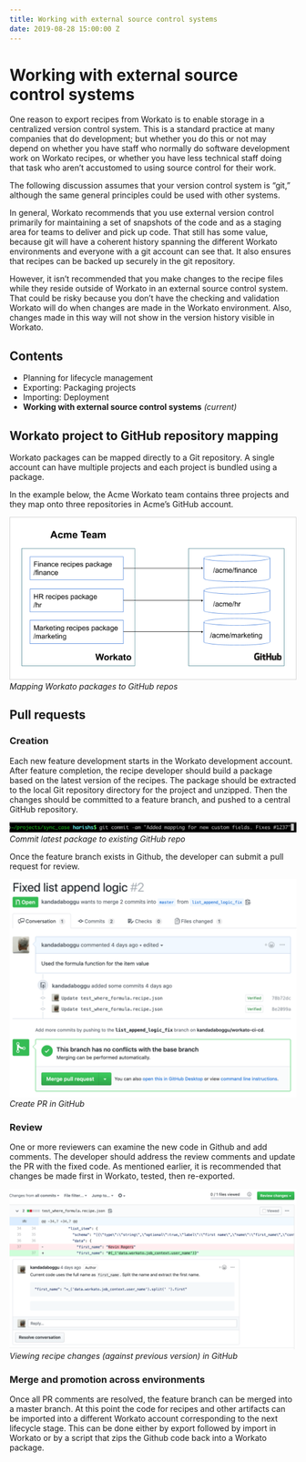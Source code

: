 ```yaml
---
title: Working with external source control systems
date: 2019-08-28 15:00:00 Z
---
```


# Working with external source control systems

One reason to export recipes from Workato is to enable storage in a centralized version control system. This is a standard practice at many companies that do development; but whether you do this or not may depend on whether you have staff who normally do software development work on Workato recipes, or whether you have less technical staff doing that task who aren’t accustomed to using source control for their work.

The following discussion assumes that your version control system is “git,” although the same general principles could be used with other systems.

In general, Workato recommends that you use external version control primarily for maintaining a set of snapshots of the code and as a staging area for teams to deliver and pick up code. That still has some value, because git will have a coherent history spanning the different Workato environments and everyone with a git account can see that. It also ensures that recipes can be backed up securely in the git repository.

However, it isn’t recommended that you make changes to the recipe files while they reside outside of Workato in an external source control system. That could be risky because you don’t have the checking and validation Workato will do when changes are made in the Workato environment. Also, changes made in this way will not show in the version history visible in Workato.

## Contents

- Planning for lifecycle management
- Exporting: Packaging projects
- Importing: Deployment
- **Working with external source control systems** _(current)_

## Workato project to GitHub repository mapping
Workato packages can be mapped directly to a Git repository. A single account can have multiple projects and each project is bundled using a package.

In the example below, the Acme Workato team contains three projects and they map onto three repositories in Acme’s GitHub account.

![Github workato packages](/assets/images/features/packages/source-control.png)
*Mapping Workato packages to GitHub repos*

## Pull requests

### Creation
Each new feature development starts in the Workato development account. After feature completion, the recipe developer should build a package based on the latest version of the recipes. The package should be extracted to the local Git repository directory for the project and unzipped. Then the changes should be committed to a feature branch, and pushed to a central GitHub repository.

![Create PR](/assets/images/features/packages/pr-creation.png)
*Commit latest package to existing GitHub repo*

Once the feature branch exists in Github, the developer can submit a pull request for review.

![Created PR](/assets/images/features/packages/pr-created.png)
*Create PR in GitHub*

### Review
One or more reviewers can examine the new code in Github and add comments. The developer should address the review comments and update the PR with the fixed code. As mentioned earlier, it is recommended that changes be made first in Workato, tested, then re-exported.

![Review PR](/assets/images/features/packages/pr-review.png)
*Viewing recipe changes (against previous version) in GitHub*

### Merge and promotion across environments
Once all PR comments are resolved, the feature branch can be merged into a master branch. At this point the code for recipes and other artifacts can be imported into a different Workato account corresponding to the next lifecycle stage. This can be done either by export followed by import in Workato or by a script that zips the Github code back into a Workato package.
